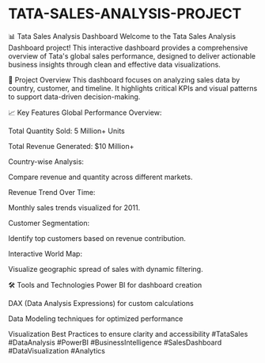 # TATA-SALES-ANALYSIS-PROJECT
📊 Tata Sales Analysis Dashboard
Welcome to the Tata Sales Analysis Dashboard project!
This interactive dashboard provides a comprehensive overview of Tata's global sales performance, designed to deliver actionable business insights through clean and effective data visualizations.

🚀 Project Overview
This dashboard focuses on analyzing sales data by country, customer, and timeline. It highlights critical KPIs and visual patterns to support data-driven decision-making.

📈 Key Features
Global Performance Overview:

Total Quantity Sold: 5 Million+ Units

Total Revenue Generated: $10 Million+

Country-wise Analysis:

Compare revenue and quantity across different markets.

Revenue Trend Over Time:

Monthly sales trends visualized for 2011.

Customer Segmentation:

Identify top customers based on revenue contribution.

Interactive World Map:

Visualize geographic spread of sales with dynamic filtering.

🛠️ Tools and Technologies
Power BI for dashboard creation

DAX (Data Analysis Expressions) for custom calculations

Data Modeling techniques for optimized performance

Visualization Best Practices to ensure clarity and accessibility
#TataSales #DataAnalysis #PowerBI #BusinessIntelligence #SalesDashboard #DataVisualization #Analytics
